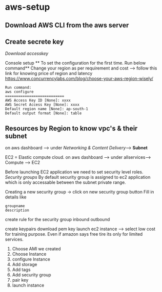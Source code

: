 # aws-setup
## Download AWS CLI from the aws server
## Create secrete key
  *Download accesskey*

Console setup
** To set the configuration for the first time. Run below command**
Change your region as per requirement and cost --> follow this link for knowing price of region and latency 
https://www.concurrencylabs.com/blog/choose-your-aws-region-wisely/

```
Run command: 
aws configure
===========================
AWS Access Key ID [None]: xxxx
AWS Secret Access Key [None]: xxxx
Default region name [None]: ap-south-1
Default output format [None]: table
```
Resources by Region to know vpc's & their subnet
-----------
on aws dashboard --> under *Networking & Content Delivery*--> **Subnet**  


EC2 = Elastic compute cloud.
on aws dashboard --> under allservices--> Compute --> EC2


Before launching EC2 application we need to set security level roles.
*Security groups*
By default security group is assigned to ec2 application which is only accessable between the subnet private range.


Creating a new security group
-> click on new security group button
Fill in details like
```
groupname
description
```
create rule for the security group
inbound 
outbound 

create keypairs
download pem key
launch ec2 instance --> select low cost for training purpose. Even if amazon says free tire its only for limited services.

1. Choose AMI we created
2. Choose Instance
3. configure Instance
4. Add storage
5. Add tags
6. Add security group
7. pair key 
8. launch instance







